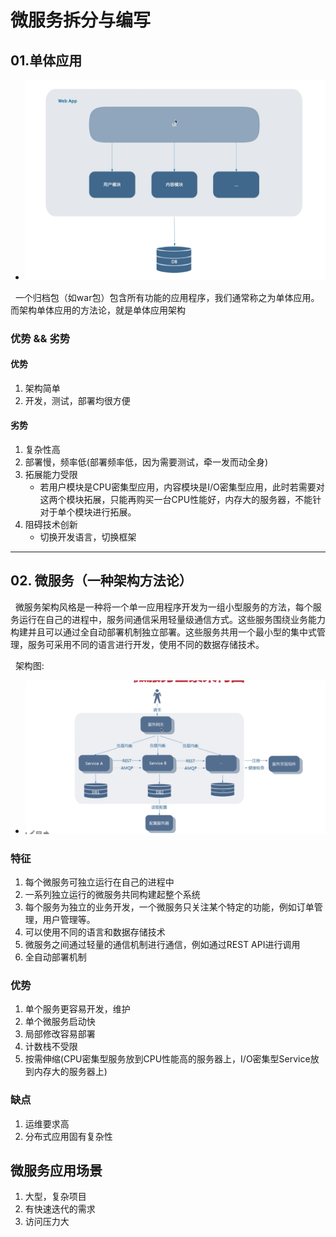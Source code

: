 # 微服务拆分与编写
## 01.单体应用
- <img src="./pics/cloud-001.png"/>
&nbsp;&nbsp;一个归档包（如war包）包含所有功能的应用程序，我们通常称之为单体应用。而架构单体应用的方法论，就是单体应用架构
### 优势 && 劣势
#### 优势
1. 架构简单
2. 开发，测试，部署均很方便

#### 劣势
1. 复杂性高
2. 部署慢，频率低(部署频率低，因为需要测试，牵一发而动全身)
3. 拓展能力受限
   - 若用户模块是CPU密集型应用，内容模块是I/O密集型应用，此时若需要对这两个模块拓展，只能再购买一台CPU性能好，内存大的服务器，不能针对于单个模块进行拓展。
4. 阻碍技术创新
   - 切换开发语言，切换框架

------------------------------------

## 02. 微服务（一种架构方法论）
&nbsp;&nbsp;微服务架构风格是一种将一个单一应用程序开发为一组小型服务的方法，每个服务运行在自己的进程中，服务间通信采用轻量级通信方式。这些服务围绕业务能力构建并且可以通过全自动部署机制独立部署。这些服务共用一个最小型的集中式管理，服务可采用不同的语言进行开发，使用不同的数据存储技术。

&nbsp;&nbsp;架构图:
- <img src="./pics/cloud-002.png"/>

### 特征
1. 每个微服务可独立运行在自己的进程中
2. 一系列独立运行的微服务共同构建起整个系统
3. 每个服务为独立的业务开发，一个微服务只关注某个特定的功能，例如订单管理，用户管理等。
4. 可以使用不同的语言和数据存储技术
5. 微服务之间通过轻量的通信机制进行通信，例如通过REST API进行调用 
6. 全自动部署机制

### 优势
1. 单个服务更容易开发，维护
2. 单个微服务启动快
3. 局部修改容易部署
4. 计数栈不受限
5. 按需伸缩(CPU密集型服务放到CPU性能高的服务器上，I/O密集型Service放到内存大的服务器上)

### 缺点
1. 运维要求高
2. 分布式应用固有复杂性

## 微服务应用场景
1. 大型，复杂项目
2. 有快速迭代的需求
3. 访问压力大